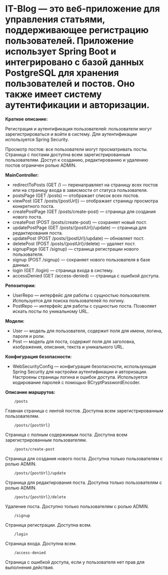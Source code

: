 # IT-Blog — это веб-приложение для управления статьями, поддерживающее регистрацию пользователей. Приложение использует Spring Boot и интегрировано с базой данных PostgreSQL для хранения пользователей и постов. Оно также имеет систему аутентификации и авторизации.

**Краткое описание:**

Регистрация и аутентификация пользователей: пользователи могут зарегистрироваться и войти в систему. Для аутентификации используется Spring Security. 

Просмотр постов: все пользователи могут просматривать посты. Страница с постами доступна всем зарегистрированным пользователям. Доступ к созданию, редактированию и удалению постов ограничен ролью ADMIN.

**MainController:**
* redirectToPosts (GET /) — перенаправляет на страницу всех постов или на страницу входа в зависмости от статуса пользователя.
* postsPage (GET /posts) — отображает список всех постов.
* viewPost (GET /posts/{postUrl}) — отображает страницу просмотра конкретного поста.
* createPostPage (GET /posts/create-post) — страница для создания нового поста.
* createPost (POST /posts/create-post) — сохраняет новый пост.
* updatePostPage (GET /posts/{postUrl}/update) — страница для редактирования поста.
* updatePost (POST /posts/{postUrl}/update) — обновляет пост.
* deletePost (POST /posts/{postUrl}/delete) — удаляет пост.
* signupPage (GET /signup) — страница регистрации нового пользователя.
* signup (POST /signup) — сохраняет нового пользователя в базе данных.
* login (GET /login) — страница входа в систему.
* accessDenied (GET /access-denied) — страница с ошибкой доступа.

**Репозитории:**
* UserRepo — интерфейс для работы с сущностью пользователя. Используется для поиска пользователей по логину.
* PostRepo — интерфейс для работы с сущностью поста. Позволяет искать посты по уникальному URL.

**Модели:**
* User — модель для пользователя, содержит поля для имени, логина, пароля и роли.
* Post — модель для поста, содержит поля для заголовка, изображения, описания, текста и уникального URL.

**Конфигурация безопасности:**
* WebSecurityConfig — конфигурация безопасности, использующая Spring Security для настройки аутентификации и авторизации. Настроены страницы логина и ошибок доступа. Используется кодирование паролей с помощью BCryptPasswordEncoder.


**Описание маршрутов:**

        /posts
Главная страница с лентой постов. Доступна всем зарегистрированным пользователям.

        /posts/{postUrl}
Страница с полным содержимым поста. Доступна всем зарегистрированным пользователям.

        /posts/create-post
Страница для создания нового поста. Доступна только пользователям с ролью ADMIN.

        /posts/{postUrl}/update
Страница для редактирования поста. Доступна только пользователям с ролью ADMIN.

        /posts/{postUrl}/delete
Удаление поста. Доступно только пользователям с ролью ADMIN.

        /signup
Страница регистрации. Доступна всем.

        /login
Страница входа. Доступна всем.

        /access-denied
Страница с ошибкой доступа, если у пользователя нет прав для выполнения действия.
